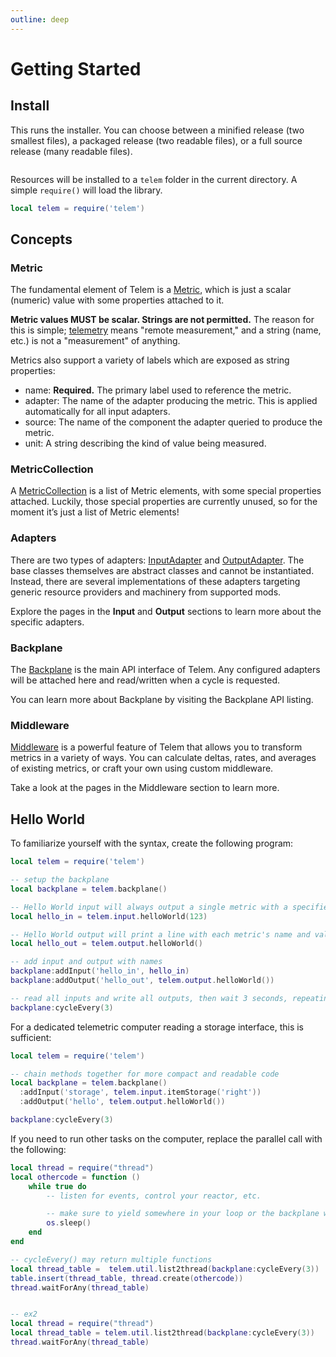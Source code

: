 ```yaml
---
outline: deep
---
```


# Getting Started

## Install

This runs the installer. You can choose between a minified release (two smallest files), a packaged release (two readable files), or a full source release (many readable files).

```bash

```

Resources will be installed to a `telem` folder in the current directory. A simple `require()` will load the library.

```lua
local telem = require('telem')
```

## Concepts

### Metric

The fundamental element of Telem is a <span class="mention">[Metric](reference/Metric)</span>, which is just a scalar (numeric) value with some properties attached to it.

**Metric values MUST be scalar. Strings are not permitted.** The reason for this is simple; [telemetry](https://en.wikipedia.org/wiki/Telemetry) means "remote measurement," and a string (name, etc.) is not a "measurement" of anything.

Metrics also support a variety of labels which are exposed as string properties:

- name: **Required.** The primary label used to reference the metric.
- adapter: The name of the adapter producing the metric. This is applied automatically for all input adapters.
- source: The name of the component the adapter queried to produce the metric.
- unit: A string describing the kind of value being measured.

### MetricCollection

A [MetricCollection](reference/MetricCollection)  is a list of Metric elements, with some special properties attached. Luckily, those special properties are currently unused, so for the moment it’s just a list of Metric elements!

### Adapters

There are two types of adapters: [InputAdapter](reference/InputAdapter) and [OutputAdapter](reference/OutputAdapter). The base classes themselves are abstract classes and cannot be instantiated. Instead, there are several implementations of these adapters targeting generic resource providers and machinery from supported mods.

Explore the pages in the **Input** and **Output** sections to learn more about the specific adapters.

### Backplane

The [Backplane](reference/Backplane) is the main API interface of Telem. Any configured adapters will be attached here and read/written when a cycle is requested.

You can learn more about Backplane by visiting the Backplane API listing.

### Middleware

[Middleware](reference/Middleware) is a powerful feature of Telem that allows you to transform metrics in a variety of ways. You can calculate deltas, rates, and averages of existing metrics, or craft your own using custom middleware.

Take a look at the pages in the Middleware section to learn more.

## Hello World

To familiarize yourself with the syntax, create the following program:

```lua
local telem = require('telem')

-- setup the backplane
local backplane = telem.backplane()

-- Hello World input will always output a single metric with a specified value
local hello_in = telem.input.helloWorld(123)

-- Hello World output will print a line with each metric's name and value
local hello_out = telem.output.helloWorld()

-- add input and output with names
backplane:addInput('hello_in', hello_in)
backplane:addOutput('hello_out', telem.output.helloWorld())

-- read all inputs and write all outputs, then wait 3 seconds, repeating indefinitely
backplane:cycleEvery(3)
```

For a dedicated telemetric computer reading a storage interface, this is sufficient:

```lua
local telem = require('telem')

-- chain methods together for more compact and readable code
local backplane = telem.backplane()
  :addInput('storage', telem.input.itemStorage('right'))
  :addOutput('hello', telem.output.helloWorld())

backplane:cycleEvery(3)
```

If you need to run other tasks on the computer, replace the parallel call with the following:

```lua
local thread = require("thread")
local othercode = function ()
    while true do
        -- listen for events, control your reactor, etc.

        -- make sure to yield somewhere in your loop or the backplane will not cycle correctly
        os.sleep()
    end
end

-- cycleEvery() may return multiple functions
local thread_table =  telem.util.list2thread(backplane:cycleEvery(3))
table.insert(thread_table, thread.create(othercode))
thread.waitForAny(thread_table)


-- ex2
local thread = require("thread")
local thread_table = telem.util.list2thread(backplane:cycleEvery(3)) 
thread.waitForAny(thread_table)
```